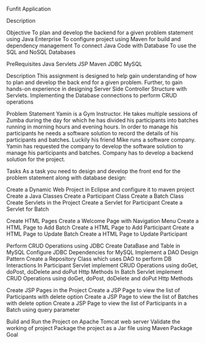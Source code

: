 Funfit Application

Description

Objective
To plan and develop the backend for a given problem statement using Java Enterprise
To configure project using Maven for build and dependency management
To connect Java Code with Database 
To use the SQL and NoSQL Databases

PreRequisites
Java
Servlets
JSP
Maven
JDBC
MySQL

Description
This assignment is designed to help gain understanding of how to plan and develop the back end for a given problem. Further, to gain hands-on experience in designing Server Side Controller Structure with Servlets. Implementing the Database connections to perform CRUD operations

Problem Statement
Yamin is a Gym Instructor. He takes multiple sessions of Zumba during the day for which he has divided his participants into batches running in morning hours and evening hours. In order to manage his participants he needs a software solution to record the details of his participants and batches. Luckily his friend Mike runs a software company. Yamin has requested the company to develop the software solution to manage his participants and batches.
Company has to develop a backend solution for the project.

Tasks
As a task you need to design and develop the front end for the problem statement along with database design:

Create a Dynamic Web Project in Eclipse and configure it to maven project
Create a Java Classes
Create a Participant Class
Create a Batch Class
Create Servlets in the Project
Create a Servlet for Participant
Create a Servlet for Batch

Create HTML Pages
Create a Welcome Page with Navigation Menu
Create a HTML Page to Add Batch
Create a HTML Page to Add Participant
Create a HTML Page to Update Batch
Create a HTML Page to Update Participant

Perform CRUD Operations using JDBC
Create DataBase and Table in MySQL
Configure JDBC Dependencies for MySQL
Implement a DAO Design Pattern
Create a Repository Class which uses DAO to perform DB Interactions
In Participant Servlet implement CRUD Operations using doGet, doPost, doDelete and doPut Http Methods
In Batch Servlet implement CRUD Operations using doGet, doPost, doDelete and doPut Http Methods

Create JSP Pages in the Project
Create a JSP Page to view the list of Participants with delete option
Create a JSP Page to view the list of Batches with delete option
Create a JSP Page to view the list of Participants in a Batch using query parameter

Build and Run the Project on Apache Tomcat web server
Validate the working of project
Package the project as a Jar file using Maven Package Goal

